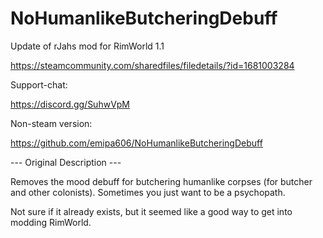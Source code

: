 # NoHumanlikeButcheringDebuff

Update of rJahs mod for RimWorld 1.1

https://steamcommunity.com/sharedfiles/filedetails/?id=1681003284

Support-chat:

https://discord.gg/SuhwVpM

Non-steam version:

https://github.com/emipa606/NoHumanlikeButcheringDebuff
	
--- Original Description ---

Removes the mood debuff for butchering humanlike corpses (for butcher and other colonists).
Sometimes you just want to be a psychopath.

Not sure if it already exists, but it seemed like a good way to get into modding RimWorld.
